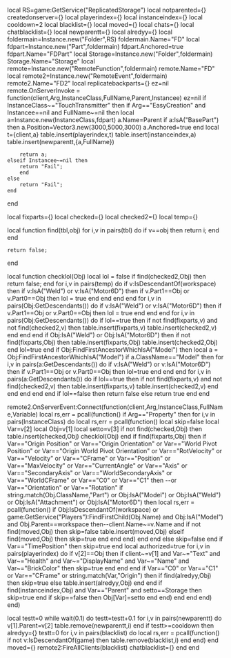 local RS=game:GetService("ReplicatedStorage")
local notparented={}
createdonserver={}
local playerindex={}
local instanceindex={}
local cooldown=2
local blacklist={}
local moved={}
local chats={}
local chatblacklist={}
local newparentt={}
local alredyy={}
local foldermain=Instance.new("Folder",RS) foldermain.Name="FD"
local fdpart=Instance.new("Part",foldermain) fdpart.Anchored=true fdpart.Name="FDPart"
local Storage=Instance.new("Folder",foldermain) Storage.Name="Storage"
local remote=Instance.new("RemoteFunction",foldermain) remote.Name="FD"
local remote2=Instance.new("RemoteEvent",foldermain) remote2.Name="FD2"
local replicatebackparts={}
ez=nil
remote.OnServerInvoke = function(client,Arg,InstanceClass,FullName,Parent,Instancee)
	ez=nil
	if InstanceClass~="TouchTransmitter" then
	if Arg=="EasyCreation" and Instancee==nil and FullName~=nil then
			local a=Instance.new(InstanceClass,fdpart) a.Name=Parent
			if a:IsA("BasePart") then
				a.Position=Vector3.new(3000,5000,3000)
				a.Anchored=true
			end
			local t={client,a}
		table.insert(playerindex,t)
		table.insert(instanceindex,a)
		table.insert(newparentt,{a,FullName})
		
		return a;
	elseif Instancee~=nil then
		return "Fail";
		end
	else
		return "Fail";
	end
end

local fixparts={}
local checked={}
local checked2={}
local temp={}

local function find(tbl,obj)
	for i,v in pairs(tbl) do
		if v==obj then
			return i;
		end
	end
	
	return false;
end

local function checklol(Obj)
	local lol = false
	if find(checked2,Obj) then
		return false;
	end
	for i,v in pairs(temp) do
		if v:IsDescendantOf(workspace) then
		if v:IsA("Weld") or v:IsA("Motor6D") then
			if v.Part1==Obj or v.Part0==Obj then
				lol = true
			end
			end
		end
	end
	for i,v in pairs(Obj:GetDescendants()) do
		if v:IsA("Weld") or v:IsA("Motor6D") then
			if v.Part1==Obj or v.Part0==Obj then
				lol = true
			end
		end
	end
	for i,v in pairs(Obj:GetDescendants()) do
		if lol==true then
			if not find(fixparts,v) and not find(checked2,v) then
				table.insert(fixparts,v)
			    table.insert(checked2,v)
			end
		end
	end
	if Obj:IsA("Weld") or Obj:IsA("Motor6D") then
		if not find(fixparts,Obj) then
			table.insert(fixparts,Obj)
			table.insert(checked2,Obj)
		end
		lol=true
	end
	if Obj:FindFirstAncestorWhichIsA("Model") then
		local a = Obj:FindFirstAncestorWhichIsA("Model")
		if a.ClassName=="Model" then
			for i,v in pairs(a:GetDescendants()) do
				if v:IsA("Weld") or v:IsA("Motor6D") then
					if v.Part1==Obj or v.Part0==Obj then
						lol=true
					end
				end
			end
			for i,v in pairs(a:GetDescendants()) do
				if lol==true then
					if not find(fixparts,v) and not find(checked2,v) then
						table.insert(fixparts,v)
						table.insert(checked2,v)
					end
				end
			end
		end
	end
	if lol==false then
		return false
	else
		return true
	end
end

remote2.OnServerEvent:Connect(function(client,Arg,InstanceClass,FullName,Variable)
	local rs,err = pcall(function()
		if Arg=="Property" then
			for i,v in pairs(InstanceClass) do
				local rs,err = pcall(function()
					local skip=false
					local Var=v[2]
					local Obj=v[1]
					local setto=v[3]
					if not find(checked,Obj) then
						table.insert(checked,Obj)
						checklol(Obj)
					end
					if find(fixparts,Obj) then
						if Var=="Origin Position" or Var=="Origin Orientation" or Var=="World Pivot Position" or Var=="Origin World Pivot Orientation" or Var=="RotVelocity" or Var=="Velocity" or Var=="CFrame" or Var=="Position" or Var=="MaxVelocity" or Var=="CurrentAngle" or Var=="Axis" or Var=="SecondaryAxis" or Var=="WorldSecondaryAxis" or Var=="WorldCFrame" or Var=="C0" or Var=="C1" then --or Var=="Orientation" or Var=="Rotation"
							if string.match(Obj.ClassName,"Part") or Obj:IsA("Model") or Obj:IsA("Weld") or Obj:IsA("Attachment") or Obj:IsA("Motor6D") then
								local rs,err = pcall(function()
									if Obj:IsDescendantOf(workspace) or game:GetService("Players"):FindFirstChild(Obj.Name) and Obj:IsA("Model") and Obj.Parent==workspace then--client.Name~=v.Name and
										if not find(moved,Obj) then
											skip=false
											table.insert(moved,Obj)
										elseif find(moved,Obj) then
											skip=true
										end
									end
								end)
							end
						end
					else
						skip=false
					end
					if Var=="TimePosition" then
						skip=true
					end
					local authorized=true
					for i,v in pairs(playerindex) do
						if v[2]==Obj then
							if client~=v[1] and Var~="Text" and Var~="Health" and Var~="DisplayName" and Var~="Name" and Var~="BrickColor" then
								skip=true
							end
						end
					end
					if Var=="C0" or Var=="C1" or Var=="CFrame" or string.match(Var,"Origin") then
						if find(alredyy,Obj) then
							skip=true
							else
							table.insert(alredyy,Obj)
						end
					end
					if find(instanceindex,Obj) and Var=="Parent" and setto==Storage then
						skip=true
					end
					if skip==false then
						Obj[Var]=setto
					end
				end)
			end
		end
	end)
end)

local testt=0
while wait(0.1) do
	testt=testt+0.1
	for i,v in pairs(newparentt) do
		v[1].Parent=v[2]
		table.remove(newparentt,i)
	end
	if testt>=cooldown then
		alredyy={}
		testt=0
		for i,v in pairs(blacklist) do
			local rs,err = pcall(function()
				if not v:IsDescendantOf(game) then
					table.remove(blacklist,i)
				end
			end)
		end
		moved={}
		remote2:FireAllClients(blacklist)
		chatblacklist={}
	end
end
